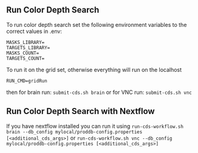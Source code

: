## Run Color Depth Search

To run color depth search set the following environment variables to the correct values in .env:

```
MASKS_LIBRARY=
TARGETS_LIBRARY=
MASKS_COUNT=
TARGETS_COUNT=
```

To run it on the grid set, otherwise everything will run on the localhost
```
RUN_CMD=gridRun
```

then for brain run:
`submit-cds.sh brain`
or for VNC run:
`submit-cds.sh vnc`

## Run Color Depth Search with Nextflow
If you have nextflow installed you can run it using
`run-cds-workflow.sh brain --db_config mylocal/proddb-config.properties [<additional_cds_args>]`
or
`run-cds-workflow.sh vnc --db_config mylocal/proddb-config.properties [<additional_cds_args>]`
